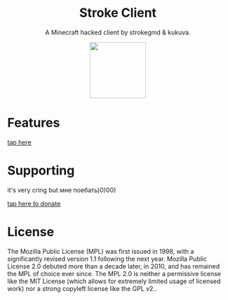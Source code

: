 <h1 align="center">Stroke Client</h1>
<p align="center">A Minecraft hacked client by strokegmd &amp; kukuva.</p>
<p align="center">
  <img src="https://cdn.discordapp.com/attachments/1180861360653996073/1188560327529472111/icon.png?ex=659af810&is=65888310&hm=b8ec13c9a54538e4d4d2bd92f9f963d6af24a060f58fb486be1e3a061526c5c7" width="128" height="128">
</p>
<h1>Features</h1>
<a href="features.md">tap here</a>
<h1>Supporting</h1>
<p>it's very cring but мне поебать)0)00)</p>
<a href="https://www.donationalerts.com/r/strokedevv">tap here to donate</a>
<h1>License</h1>
<p>The Mozilla Public License (MPL) was first issued in 1998, with a significantly revised version 1.1 following the next year. Mozilla Public License 2.0 debuted more than a decade later, in 2010, and has remained the MPL of choice ever since. The MPL 2.0 is neither a permissive license like the MIT License (which allows for extremely limited usage of licensed work) nor a strong copyleft license like the GPL v2..</p>
